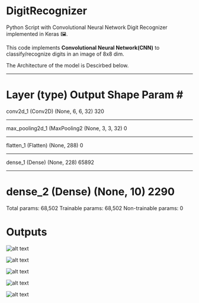 # DigitRecognizer

Python Script with Convolutional Neural Network Digit Recognizer implemented in Keras 🖼️.

This code implements **Convolutional Neural Network(CNN)** to classify/recognize digits in an image of 8x8 dim.

The Architecture of the model is Descirbed below.

______________________________________________________________
Layer (type)                 Output Shape              Param #   
=================================================================
conv2d_1 (Conv2D)            (None, 6, 6, 32)          320       
_________________________________________________________________
max_pooling2d_1 (MaxPooling2 (None, 3, 3, 32)          0         
_________________________________________________________________
flatten_1 (Flatten)          (None, 288)               0         
_________________________________________________________________
dense_1 (Dense)              (None, 228)               65892     
_________________________________________________________________
dense_2 (Dense)              (None, 10)                2290      
=================================================================
Total params: 68,502
Trainable params: 68,502
Non-trainable params: 0

# Outputs

![alt text](https://github.com/montySaini25/DigitRecognizer/blob/master/outputs/label_0.png)

![alt text](https://github.com/montySaini25/DigitRecognizer/blob/master/outputs/label_4.png)

![alt text](https://github.com/montySaini25/DigitRecognizer/blob/master/outputs/label_5.png)

![alt text](https://github.com/montySaini25/DigitRecognizer/blob/master/outputs/label_6.png)

![alt text](https://github.com/montySaini25/DigitRecognizer/blob/master/outputs/label_9.png)

